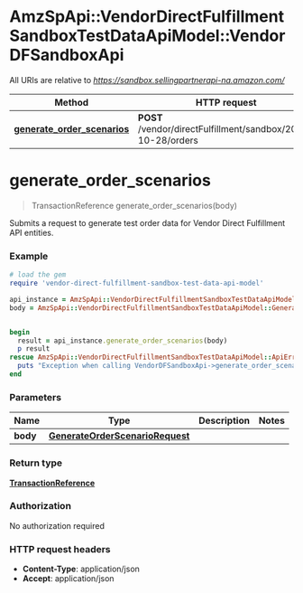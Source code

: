 # AmzSpApi::VendorDirectFulfillmentSandboxTestDataApiModel::VendorDFSandboxApi

All URIs are relative to *https://sandbox.sellingpartnerapi-na.amazon.com/*

Method | HTTP request | Description
------------- | ------------- | -------------
[**generate_order_scenarios**](VendorDFSandboxApi.md#generate_order_scenarios) | **POST** /vendor/directFulfillment/sandbox/2021-10-28/orders | 

# **generate_order_scenarios**
> TransactionReference generate_order_scenarios(body)



Submits a request to generate test order data for Vendor Direct Fulfillment API entities.

### Example
```ruby
# load the gem
require 'vendor-direct-fulfillment-sandbox-test-data-api-model'

api_instance = AmzSpApi::VendorDirectFulfillmentSandboxTestDataApiModel::VendorDFSandboxApi.new
body = AmzSpApi::VendorDirectFulfillmentSandboxTestDataApiModel::GenerateOrderScenarioRequest.new # GenerateOrderScenarioRequest | 


begin
  result = api_instance.generate_order_scenarios(body)
  p result
rescue AmzSpApi::VendorDirectFulfillmentSandboxTestDataApiModel::ApiError => e
  puts "Exception when calling VendorDFSandboxApi->generate_order_scenarios: #{e}"
end
```

### Parameters

Name | Type | Description  | Notes
------------- | ------------- | ------------- | -------------
 **body** | [**GenerateOrderScenarioRequest**](GenerateOrderScenarioRequest.md)|  | 

### Return type

[**TransactionReference**](TransactionReference.md)

### Authorization

No authorization required

### HTTP request headers

 - **Content-Type**: application/json
 - **Accept**: application/json




